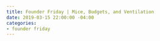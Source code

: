 ```yaml
---
title: Founder Friday | Mice, Budgets, and Ventilation
date: 2019-03-15 22:00:00 -04:00
categories:
- founder friday
---
```


